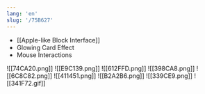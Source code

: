 ```yaml
---
lang: 'en'
slug: '/75B627'
---
```


- [[Apple-like Block Interface]]
- Glowing Card Effect
- Mouse Interactions

![[74CA20.png]]
![[E9C139.png]]
![[612FFD.png]]
![[398CA8.png]]
![[6C8C82.png]]
![[411451.png]]
![[B2A2B6.png]]
![[339CE9.png]]
![[341F72.gif]]

